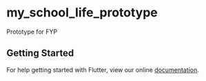 # my_school_life_prototype

Prototype for FYP

## Getting Started

For help getting started with Flutter, view our online
[documentation](https://flutter.io/).

